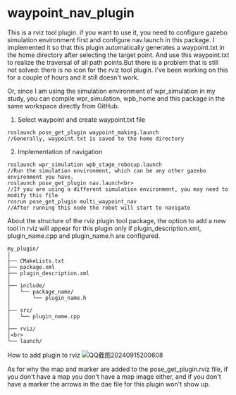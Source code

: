 # waypoint_nav_plugin
This is a rviz tool plugin. if you want to use it, you need to configure gazebo simulation environment first and configure nav.launch in this package.
I implemented it so that this plugin automatically generates a waypoint.txt in the home directory after selecting the target point. And use this waypoint.txt to realize the traversal of all path points.But there is a problem that is still not solved: there is no icon for the rviz tool plugin. I've been working on this for a couple of hours and it still doesn't work.

Or, since I am using the simulation environment of wpr_simulation in my study, you can compile wpr_simulation, wpb_home and this package in the same workspace directly from GitHub.

1. Select waypoint and create waypoint.txt file<br>
 ```
roslaunch pose_get_plugin waypoint_making.launch
//Generally, waypoint.txt is saved to the home directory
 ```
2. Implementation of navigation<br>
 ```
roslaunch wpr_simulation wpb_stage_robocup.launch
//Run the simulation environment, which can be any other gazebo environment you have.
roslaunch pose_get_plugin nav.launch<br>
//If you are using a different simulation environment, you may need to modify this file
rosrun pose_get_plugin multi_waypoint_nav
//After running this node the robot will start to navigate
 ```
About the structure of the rviz plugin tool package, the option to add a new tool in rviz will appear for this plugin only if plugin_description.xml, plugin_name.cpp and plugin_name.h are configured.<br>
 ```
my_plugin/
│
├── CMakeLists.txt
├── package.xml
├── plugin_description.xml
│
├── include/
│   └── package_name/
│       └── plugin_name.h
│
├── src/
│   └── plugin_name.cpp
│
├── rviz/
│<br>
└── launch/
 ```
How to add plugin to rviz
![QQ截图20240915200608](https://github.com/user-attachments/assets/a87faaa0-d051-4ad7-a4f2-e87fddc8b725)

As for why the map and marker are added to the pose_get_plugin.rviz file, if you don't have a map you don't have a map image either, and if you don't have a marker the arrows in the dae file for this plugin won't show up.


